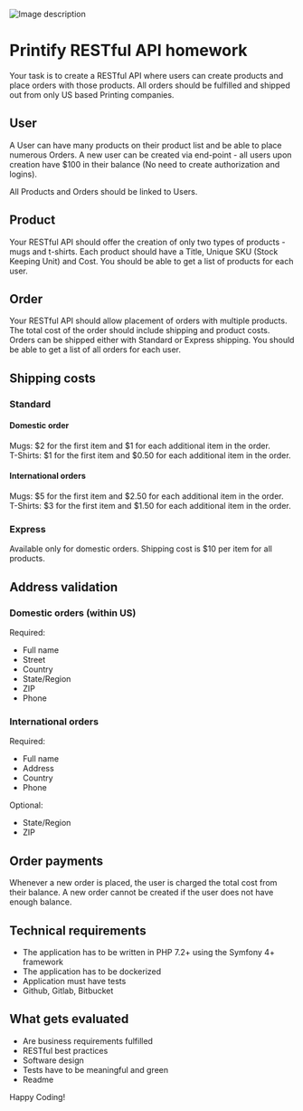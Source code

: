 ![Image description](https://printify.com/wp-content/themes/printify/assets/svg/logo.svg)

# Printify RESTful API homework

Your task is to create a RESTful API where users can create products and place orders with those products. All orders  should be fulfilled and shipped out from only US based Printing companies.

## User

A User can have many products on their product list and be able to place numerous Orders. A new user can be created via end-point - all users upon creation have $100 in their balance (No need to create authorization and logins).

All Products and Orders  should be linked to Users.

## Product

Your RESTful API should offer  the creation of only two types of products - mugs and t-shirts. Each product should have a Title, Unique SKU (Stock Keeping Unit) and Cost. You should  be able to get a list of products for each  user.

## Order

Your RESTful API  should allow placement of orders with multiple products. The total cost of the order should include shipping and product costs. Orders can be shipped either with Standard or Express shipping. You should be able to get a list of all orders for each user.

## Shipping costs

### Standard

#### Domestic order

Mugs: $2 for the first item and $1 for each additional item in the order.  
T-Shirts: $1 for the first item and $0.50 for each additional item in the order.


#### International orders

Mugs: $5 for the first item and $2.50 for each additional item in the order.  
T-Shirts: $3 for the first item and $1.50 for each additional item in the order.

### Express

Available only for domestic orders. Shipping cost is $10 per item for all products. 

## Address validation

### Domestic orders (within US)

Required:

- Full name  
- Street  
- Country  
- State/Region  
- ZIP  
- Phone  

### International orders

Required:

- Full name  
- Address  
- Country  
- Phone  
  
Optional:

- State/Region  
- ZIP  

## Order payments

Whenever a new order is placed, the user is charged the total cost from their balance. A new order cannot be created if the user does not have enough balance.

## Technical requirements

- The application has to be written in PHP 7.2+ using the Symfony 4+ framework  
- The application has to be dockerized  
- Application must have tests  
- Github, Gitlab, Bitbucket  

## What gets evaluated

- Are business requirements fulfilled  
- RESTful best practices  
- Software design  
- Tests have to be meaningful and green  
- Readme  

Happy Coding!

